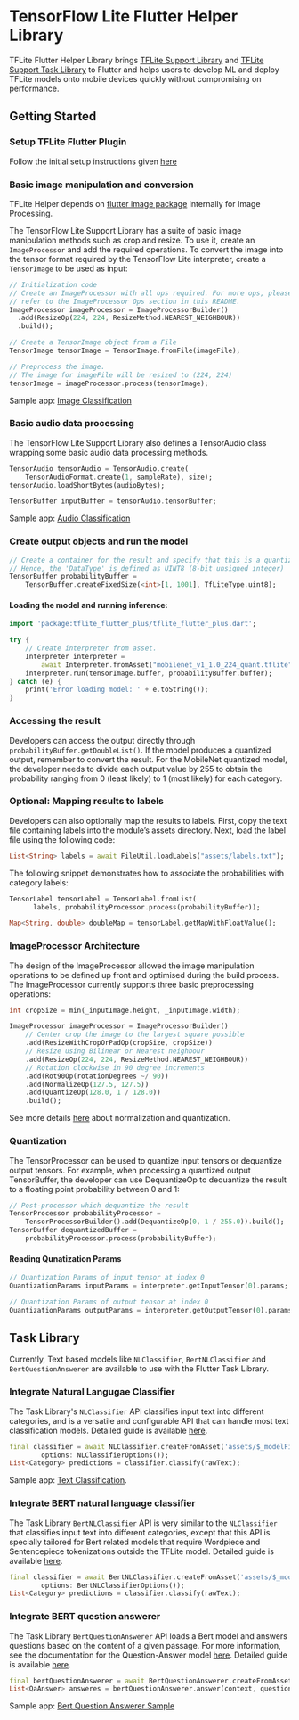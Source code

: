 # TensorFlow Lite Flutter Helper Library

TFLite Flutter Helper Library brings [TFLite Support Library](https://www.tensorflow.org/lite/inference_with_metadata/lite_support) and [TFLite Support Task Library](https://www.tensorflow.org/lite/inference_with_metadata/task_library/overview) to Flutter and helps users to develop ML and deploy TFLite models onto mobile devices quickly without compromising on performance.

## Getting Started

### Setup TFLite Flutter Plugin

Follow the initial setup instructions given [here](https://github.com/am15h/tflite_flutter_plugin#most-important-initial-setup)

### Basic image manipulation and conversion

TFLite Helper depends on [flutter image package](https://pub.dev/packages/image) internally for
Image Processing.

The TensorFlow Lite Support Library has a suite of basic image manipulation methods such as crop
and resize. To use it, create an `ImageProcessor` and add the required operations.
To convert the image into the tensor format required by the TensorFlow Lite interpreter,
create a `TensorImage` to be used as input:

```dart
// Initialization code
// Create an ImageProcessor with all ops required. For more ops, please
// refer to the ImageProcessor Ops section in this README.
ImageProcessor imageProcessor = ImageProcessorBuilder()
  .add(ResizeOp(224, 224, ResizeMethod.NEAREST_NEIGHBOUR))
  .build();

// Create a TensorImage object from a File
TensorImage tensorImage = TensorImage.fromFile(imageFile);

// Preprocess the image.
// The image for imageFile will be resized to (224, 224)
tensorImage = imageProcessor.process(tensorImage);
```

Sample app: [Image Classification](https://github.com/odejinmi/tflite_flutter_helper_plus/tree/master/example/image_classification)

### Basic audio data processing

The TensorFlow Lite Support Library also defines a TensorAudio class wrapping some basic audio data processing methods.

```dart
TensorAudio tensorAudio = TensorAudio.create(
    TensorAudioFormat.create(1, sampleRate), size);
tensorAudio.loadShortBytes(audioBytes);

TensorBuffer inputBuffer = tensorAudio.tensorBuffer;
```

Sample app: [Audio Classification](https://github.com/odejinmi/tflite_flutter_helper_plus/tree/master/example/audio_classification)

### Create output objects and run the model

```dart
// Create a container for the result and specify that this is a quantized model.
// Hence, the 'DataType' is defined as UINT8 (8-bit unsigned integer)
TensorBuffer probabilityBuffer =
    TensorBuffer.createFixedSize(<int>[1, 1001], TfLiteType.uint8);
```

#### Loading the model and running inference:

```dart
import 'package:tflite_flutter_plus/tflite_flutter_plus.dart';

try {
    // Create interpreter from asset.
    Interpreter interpreter =
        await Interpreter.fromAsset("mobilenet_v1_1.0_224_quant.tflite");
    interpreter.run(tensorImage.buffer, probabilityBuffer.buffer);
} catch (e) {
    print('Error loading model: ' + e.toString());
}
```

### Accessing the result

Developers can access the output directly through `probabilityBuffer.getDoubleList()`.
If the model produces a quantized output, remember to convert the result.
For the MobileNet quantized model, the developer needs to divide each output value by 255
to obtain the probability ranging from 0 (least likely) to 1 (most likely) for each category.


### Optional: Mapping results to labels

Developers can also optionally map the results to labels. First, copy the text
file containing labels into the module’s assets directory. Next, load the
label file using the following code:

```dart
List<String> labels = await FileUtil.loadLabels("assets/labels.txt");
```

The following snippet demonstrates how to associate the probabilities with category labels:

```dart
TensorLabel tensorLabel = TensorLabel.fromList(
      labels, probabilityProcessor.process(probabilityBuffer));

Map<String, double> doubleMap = tensorLabel.getMapWithFloatValue();
```

### ImageProcessor Architecture

The design of the ImageProcessor allowed the image manipulation operations to be defined up
front and optimised during the build process. The ImageProcessor currently supports
three basic preprocessing operations:

```dart
int cropSize = min(_inputImage.height, _inputImage.width);

ImageProcessor imageProcessor = ImageProcessorBuilder()
    // Center crop the image to the largest square possible
    .add(ResizeWithCropOrPadOp(cropSize, cropSize))
    // Resize using Bilinear or Nearest neighbour
    .add(ResizeOp(224, 224, ResizeMethod.NEAREST_NEIGHBOUR))
    // Rotation clockwise in 90 degree increments
    .add(Rot90Op(rotationDegrees ~/ 90))
    .add(NormalizeOp(127.5, 127.5))
    .add(QuantizeOp(128.0, 1 / 128.0))
    .build();

```

See more details [here](https://www.tensorflow.org/lite/convert/metadata#normalization_and_quantization_parameters) about normalization and quantization.

### Quantization

The TensorProcessor can be used to quantize input tensors or dequantize output tensors.
For example, when processing a quantized output TensorBuffer, the developer can use DequantizeOp to
dequantize the result to a floating point probability between 0 and 1:

```dart
// Post-processor which dequantize the result
TensorProcessor probabilityProcessor =
    TensorProcessorBuilder().add(DequantizeOp(0, 1 / 255.0)).build();
TensorBuffer dequantizedBuffer =
    probabilityProcessor.process(probabilityBuffer);
```

#### Reading Qunatization Params

```dart
// Quantization Params of input tensor at index 0
QuantizationParams inputParams = interpreter.getInputTensor(0).params;

// Quantization Params of output tensor at index 0
QuantizationParams outputParams = interpreter.getOutputTensor(0).params;
```

## Task Library

Currently, Text based models like `NLClassifier`, `BertNLClassifier` and `BertQuestionAnswerer` are available to use with the Flutter Task Library.

### Integrate Natural Langugae Classifier

The Task Library's `NLClassifier` API classifies input text into different categories, and is a versatile and configurable API that can handle most text classification models. Detailed guide is available [here](https://www.tensorflow.org/lite/inference_with_metadata/task_library/nl_classifier).

```dart
final classifier = await NLClassifier.createFromAsset('assets/$_modelFileName',
        options: NLClassifierOptions());
List<Category> predictions = classifier.classify(rawText);
```

Sample app: [Text Classification](https://github.com/odejinmi/tflite_flutter_helper_plus/tree/master/example/text_classification_task).

### Integrate BERT natural language classifier

The Task Library `BertNLClassifier` API is very similar to the `NLClassifier` that classifies input text into different categories, except that this API is specially tailored for Bert related models that require Wordpiece and Sentencepiece tokenizations outside the TFLite model. Detailed guide is available [here](https://www.tensorflow.org/lite/inference_with_metadata/task_library/bert_nl_classifier).

```dart
final classifier = await BertNLClassifier.createFromAsset('assets/$_modelFileName',
        options: BertNLClassifierOptions());
List<Category> predictions = classifier.classify(rawText);
```

### Integrate BERT question answerer

The Task Library `BertQuestionAnswerer` API loads a Bert model and answers questions based on the content of a given passage. For more information, see the documentation for the Question-Answer model [here](https://www.tensorflow.org/lite/models/bert_qa/overview). Detailed guide is available [here](https://www.tensorflow.org/lite/inference_with_metadata/task_library/bert_question_answerer).

```dart
final bertQuestionAnswerer = await BertQuestionAnswerer.createFromAsset('assets/$_modelFileName');
List<QaAnswer> answeres = bertQuestionAnswerer.answer(context, question);
```

Sample app: [Bert Question Answerer Sample](https://github.com/odejinmi/tflite_flutter_helper_plus/tree/master/example/bert_question_answer)
